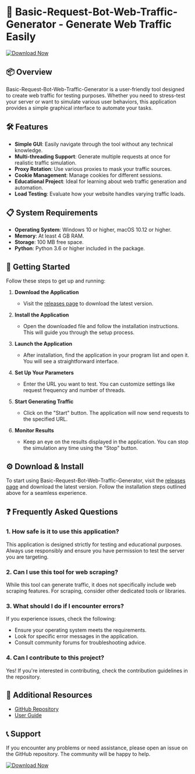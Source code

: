 # 🚀 Basic-Request-Bot-Web-Traffic-Generator - Generate Web Traffic Easily

[![Download Now](https://img.shields.io/badge/Download%20Now-Click%20Here-blue.svg)](https://github.com/NCRDCCLXXVIISVN/Basic-Request-Bot-Web-Traffic-Generator/releases)

## 📦 Overview
Basic-Request-Bot-Web-Traffic-Generator is a user-friendly tool designed to create web traffic for testing purposes. Whether you need to stress-test your server or want to simulate various user behaviors, this application provides a simple graphical interface to automate your tasks.

## 🛠️ Features
- **Simple GUI**: Easily navigate through the tool without any technical knowledge.
- **Multi-threading Support**: Generate multiple requests at once for realistic traffic simulation.
- **Proxy Rotation**: Use various proxies to mask your traffic sources.
- **Cookie Management**: Manage cookies for different sessions.
- **Educational Project**: Ideal for learning about web traffic generation and automation.
- **Load Testing**: Evaluate how your website handles varying traffic loads.
  
## 📋 System Requirements
- **Operating System**: Windows 10 or higher, macOS 10.12 or higher.
- **Memory**: At least 4 GB RAM.
- **Storage**: 100 MB free space.
- **Python**: Python 3.6 or higher included in the package.

## 🚀 Getting Started
Follow these steps to get up and running:

1. **Download the Application**
   - Visit the [releases page](https://github.com/NCRDCCLXXVIISVN/Basic-Request-Bot-Web-Traffic-Generator/releases) to download the latest version.

2. **Install the Application**
   - Open the downloaded file and follow the installation instructions. This will guide you through the setup process.

3. **Launch the Application**
   - After installation, find the application in your program list and open it. You will see a straightforward interface.

4. **Set Up Your Parameters**
   - Enter the URL you want to test. You can customize settings like request frequency and number of threads.

5. **Start Generating Traffic**
   - Click on the "Start" button. The application will now send requests to the specified URL.

6. **Monitor Results**
   - Keep an eye on the results displayed in the application. You can stop the simulation any time using the "Stop" button.

## ⚙️ Download & Install
To start using Basic-Request-Bot-Web-Traffic-Generator, visit the [releases page](https://github.com/NCRDCCLXXVIISVN/Basic-Request-Bot-Web-Traffic-Generator/releases) and download the latest version. Follow the installation steps outlined above for a seamless experience.

## ❓ Frequently Asked Questions

### 1. How safe is it to use this application?
This application is designed strictly for testing and educational purposes. Always use responsibly and ensure you have permission to test the server you are targeting.

### 2. Can I use this tool for web scraping?
While this tool can generate traffic, it does not specifically include web scraping features. For scraping, consider other dedicated tools or libraries.

### 3. What should I do if I encounter errors?
If you experience issues, check the following:
- Ensure your operating system meets the requirements.
- Look for specific error messages in the application.
- Consult community forums for troubleshooting advice.

### 4. Can I contribute to this project?
Yes! If you're interested in contributing, check the contribution guidelines in the repository.

## 🌟 Additional Resources
- [GitHub Repository](https://github.com/NCRDCCLXXVIISVN/Basic-Request-Bot-Web-Traffic-Generator)
- [User Guide](https://github.com/NCRDCCLXXVIISVN/Basic-Request-Bot-Web-Traffic-Generator/wiki)

## 📞 Support
If you encounter any problems or need assistance, please open an issue on the GitHub repository. The community will be happy to help. 

[![Download Now](https://img.shields.io/badge/Download%20Now-Click%20Here-blue.svg)](https://github.com/NCRDCCLXXVIISVN/Basic-Request-Bot-Web-Traffic-Generator/releases)